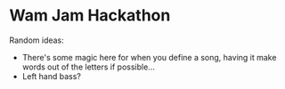 # Wam Jam Hackathon



Random ideas:

 - There's some magic here for when you define a song, having it make words out of the letters if possible...
 - Left hand bass?
